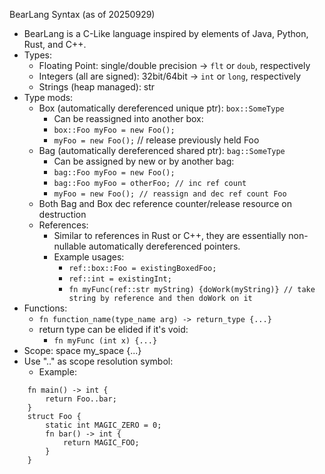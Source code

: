 BearLang Syntax (as of 20250929)
- BearLang is a C-Like language inspired by elements of Java, Python, Rust, and C++.
- Types:
    - Floating Point: single/double precision -> `flt` or `doub`, respectively 
    - Integers (all are signed): 32bit/64bit -> `int` or `long`, respectively 
    - Strings (heap managed): str 
- Type mods:
    - Box (automatically dereferenced unique ptr): `box::SomeType`
        - Can be reassigned into another box:
        - `box::Foo myFoo = new Foo();`
        - `myFoo = new Foo();` // release previously held Foo
    - Bag (automatically dereferenced shared ptr): `bag::SomeType`
        - Can be assigned by new or by another bag:
        - `bag::Foo myFoo = new Foo();`
        - `bag::Foo myFoo = otherFoo; // inc ref count`
        - `myFoo = new Foo(); // reassign and dec ref count Foo`
    - Both Bag and Box dec reference counter/release resource on destruction
    - References:
        - Similar to references in Rust or C++, they are essentially non-nullable automatically dereferenced pointers. 
        - Example usages: 
            - `ref::box::Foo = existingBoxedFoo;`
            - `ref::int = existingInt;`
            - `fn myFunc(ref::str myString) {doWork(myString)} // take string by reference and then doWork on it`
- Functions: 
    - `fn function_name(type_name arg) -> return_type {...}`
    - return type can be elided if it's void:
        - `fn myFunc (int x) {...}`
- Scope:
    space my_space {...}
- Use ".." as scope resolution symbol:
    - Example:
```
    fn main() -> int {
        return Foo..bar;
    }
    struct Foo {
        static int MAGIC_ZERO = 0; 
        fn bar() -> int {
            return MAGIC_FOO;
        }
    }
```

